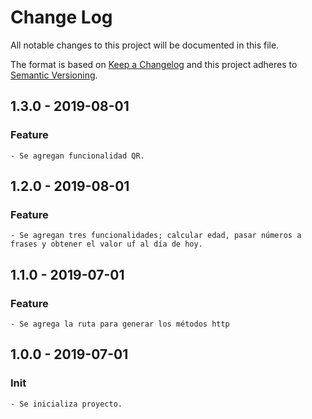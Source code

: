 # Change Log

All notable changes to this project will be documented in this file.

The format is based on [Keep a Changelog](http://keepachangelog.com/)
and this project adheres to [Semantic Versioning](http://semver.org/).

## 1.3.0 - 2019-08-01

### Feature

    - Se agregan funcionalidad QR.

## 1.2.0 - 2019-08-01

### Feature

    - Se agregan tres funcionalidades; calcular edad, pasar números a frases y obtener el valor uf al día de hoy.

## 1.1.0 - 2019-07-01

### Feature

    - Se agrega la ruta para generar los métodos http

## 1.0.0 - 2019-07-01

### Init

    - Se inicializa proyecto.
